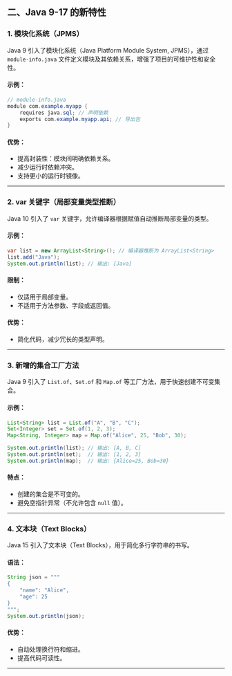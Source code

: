 ## **二、Java 9-17 的新特性**

### **1. 模块化系统（JPMS）**

Java 9 引入了模块化系统（Java Platform Module System, JPMS），通过 `module-info.java` 文件定义模块及其依赖关系，增强了项目的可维护性和安全性。

#### **示例：**

```java
// module-info.java
module com.example.myapp {
    requires java.sql; // 声明依赖
    exports com.example.myapp.api; // 导出包
}
```

#### **优势：**

- 提高封装性：模块间明确依赖关系。
- 减少运行时依赖冲突。
- 支持更小的运行时镜像。

---

### **2. var 关键字（局部变量类型推断）**

Java 10 引入了 `var` 关键字，允许编译器根据赋值自动推断局部变量的类型。

#### **示例：**

```java
var list = new ArrayList<String>(); // 编译器推断为 ArrayList<String>
list.add("Java");
System.out.println(list); // 输出: [Java]
```

#### **限制：**

- 仅适用于局部变量。
- 不适用于方法参数、字段或返回值。

#### **优势：**

- 简化代码，减少冗长的类型声明。

---

### **3. 新增的集合工厂方法**

Java 9 引入了 `List.of`、`Set.of` 和 `Map.of` 等工厂方法，用于快速创建不可变集合。

#### **示例：**

```java
List<String> list = List.of("A", "B", "C");
Set<Integer> set = Set.of(1, 2, 3);
Map<String, Integer> map = Map.of("Alice", 25, "Bob", 30);

System.out.println(list); // 输出: [A, B, C]
System.out.println(set);  // 输出: [1, 2, 3]
System.out.println(map);  // 输出: {Alice=25, Bob=30}
```

#### **特点：**

- 创建的集合是不可变的。
- 避免空指针异常（不允许包含 `null` 值）。

---

### **4. 文本块（Text Blocks）**

Java 15 引入了文本块（Text Blocks），用于简化多行字符串的书写。

#### **语法：**

```java
String json = """
{
    "name": "Alice",
    "age": 25
}
""";
System.out.println(json);
```

#### **优势：**

- 自动处理换行符和缩进。
- 提高代码可读性。

---